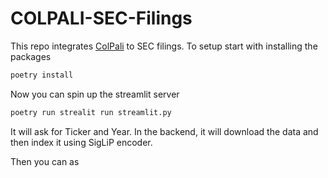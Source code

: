 # COLPALI-SEC-Filings

This repo integrates [ColPali](https://github.com/illuin-tech/colpali/tree/main) to SEC filings. To setup start with installing the packages

```bash
poetry install
```

Now you can spin up the streamlit server

```bash
poetry run strealit run streamlit.py
```

It will ask for Ticker and Year. In the backend, it will download the data and then index it using SigLiP encoder.

Then you can as